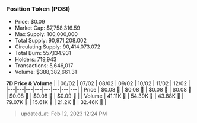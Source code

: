 
  ### Position Token (POSI)
  - Price: $0.09
  - Market Cap: $7,758,316.59
  - Max Supply: 100,000,000
  - Total Supply: 90,971,208.002
  - Circulating Supply: 90,414,073.072
  - Total Burn: 557,134.931
  - Holders: 719,943
  - Transactions: 5,646,017
  - Volume: $388,382,661.31

  **7D Price & Volume**
  | | 06&#x2F;02 | 07&#x2F;02 | 08&#x2F;02 | 09&#x2F;02 | 10&#x2F;02 | 11&#x2F;02 | 12&#x2F;02 |
  |---|---|---|---|---|---|---|---|
  | Price | $0.08 🔻 | $0.08 🚀 | $0.08 🚀 | $0.08 🔻 | $0.08 🚀 | $0.08 🚀 | $0.09 🚀 |
  | Volume | 41.11K 🔻 | 54.39K 🚀 | 43.88K 🔻 | 79.07K 🚀 | 15.61K 🔻 | 21.2K 🚀 | 32.46K 🚀 |

  > updated_at: Feb 12, 2023 12:24 PM
